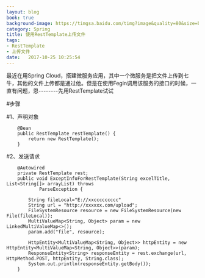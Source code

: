 ```yaml
---
layout: blog
book: true
background-image: https://timgsa.baidu.com/timg?image&quality=80&size=b9999_10000&sec=1509503652&di=cf9ab469d47904d5a9ab910f3134110f&imgtype=jpg&er=1&src=http%3A%2F%2Fwww.sz886.com%2Feditor%2Fimage%2F20170507%2F20170507175839_7806.png
category: Spring
title: 使用RestTemplate上传文件
tags:
- RestTemplate
- 上传文件
date:   2017-10-25 10:25:54
---
```


最近在用Spring Cloud，搭建微服务应用，其中一个微服务是把文件上传到七牛，其他的文件上传都是通过他。但是在使用Fegin调用该服务的接口的时候，一直有问题，恩--------先用RestTemplate试试


#步骤

#1、声明对象

```
    @Bean
    public RestTemplate restTemplate() {
        return new RestTemplate();
    }
```
#2、发送请求


```
    @Autowired
    private RestTemplate rest;
    public void ExceptInfoForRestTemplate(String excelTitle, List<String[]> arrayList) throws
            ParseException {

        String fileLocal="E://xxccccccccc"
        String url = "http://xxxxxx.com/upload";
        FileSystemResource resource = new FileSystemResource(new File(fileLocal));
        MultiValueMap<String, Object> param = new LinkedMultiValueMap<>();
        param.add("file", resource);

        HttpEntity<MultiValueMap<String, Object>> httpEntity = new HttpEntity<MultiValueMap<String, Object>>(param);
        ResponseEntity<String> responseEntity = rest.exchange(url, HttpMethod.POST, httpEntity, String.class);
        System.out.println(responseEntity.getBody());
    }
```



